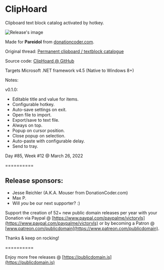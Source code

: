 # ClipHoard

Clipboard text block catalog activated by hotkey.

![Release's image](https://user-images.githubusercontent.com/54631779/155624413-f9e8e805-decf-4fb1-8c67-a9d5df10531e.png)

Made for **Pareidol** from [donationcoder.com](https://www.donationcoder.com).

Original thread: [Permanent clipboard / textblock catalogue](https://www.donationcoder.com/forum/index.php?topic=51679.0)

Source code: [ClipHoard @ GitHub](github.com/publicdomain/cliphoard)

Targets Microsoft .NET framework v4.5 (Native to Windows 8+)

Notes:

v0.1.0:
- Editable title and value for items.
- Configurable hotkey.
- Auto-save settings on exit.
- Open file to import.
- Export/save to text file.
- Always on top.
- Popup on cursor position.
- Close popup on selection.
- Auto-paste with configurable delay.
- Send to tray.

Day #85, Week #12 @ March 26, 2022

==========

## Release sponsors:

* Jesse Reichler (A.K.A. Mouser from DonationCoder.com)
* Max P.
* Will *you* be our next supporter? :)

Support the creation of 52+ new public domain releases per year with your Donation via Paypal @ [https://www.paypal.com/paypalme/victorvls](https://www.paypal.com/paypalme/victorvls) or by becoming a Patron @ [www.patreon.com/publicdomain](https://www.patreon.com/publicdomain).

Thanks & keep on rocking!

==========

Enjoy more free releases @ [https://publicdomain.is](https://publicdomain.is)
